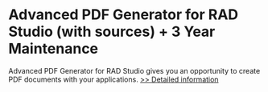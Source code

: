 # Advanced PDF Generator for RAD Studio (with sources) + 3 Year Maintenance
Advanced PDF Generator for RAD Studio gives you an opportunity to create PDF documents with your applications.
[>> Detailed information](https://secure.shareit.com/shareit/product.html?productid=300068126&affiliateid=200057808)